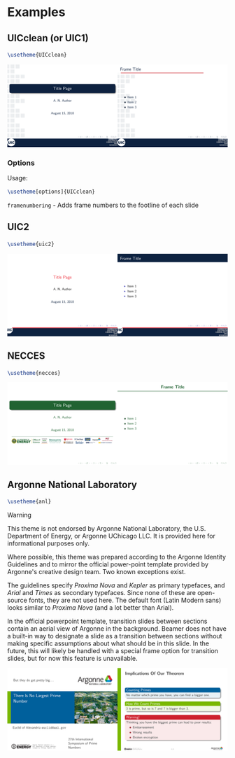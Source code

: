 # Examples

## UICclean (or UIC1)
```tex
\usetheme{UICclean}
```

![UIC Beamer Example 1](../examples/uic1_example.png) 

### Options
Usage:
```tex
\usetheme[options]{UICclean}
```

`framenumbering` - Adds frame numbers to the footline of each slide

## UIC2
```tex
\usetheme{uic2}
```

![UIC Beamer Example 2](../examples/uic2_example.png) 

## NECCES
```tex
\usetheme{necces}
```

![NECCES Beamer Example](../examples/necces_example.png) 

## Argonne National Laboratory
```tex
\usetheme{anl}
```

> [!WARNING]
> This theme is not endorsed by Argonne National Laboratory, the
> U.S. Department of Energy, or Argonne UChicago LLC. It is provided
> here for informational purposes only.

Where possible, this theme was prepared according to the Argonne
Identity Guidelines and to mirror the official power-point template
provided by Argonne's creative design team. Two known exceptions
exist.

The guidelines specify *Proxima Nova* and *Kepler* as primary
typefaces, and *Arial* and *Times* as secondary typefaces. Since none
of these are open-source fonts, they are not used here. The default
font (Latin Modern sans) looks similar to *Proxima Nova* (and a lot
better than Arial).

In the official powerpoint template, transition slides between
sections contain an aerial view of Argonne in the background. Beamer
does not have a built-in way to designate a slide as a transition
between sections without making specific assumptions about what should
be in this slide. In the future, this will likely be handled with a
special frame option for transition slides, but for now this feature
is unavailable.

![ANL Beamer Example](../examples/anl_example.png)
